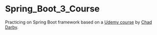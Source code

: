 # Spring_Boot_3_Course

Practicing on Spring Boot framework based on a [Udemy course](https://www.udemy.com/course/spring-hibernate-tutorial) by [Chad Darby](https://www.udemy.com/user/chaddarby2/).
